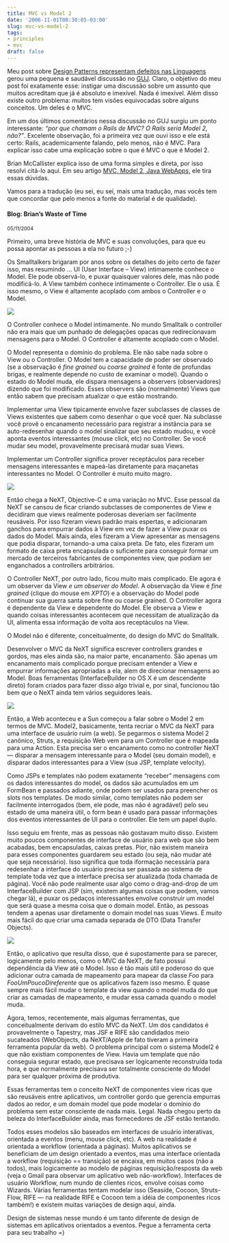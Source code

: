 ```yaml
---
title: MVC vs Model 2
date: '2006-11-01T08:30:05-03:00'
slug: mvc-vs-model-2
tags:
- principles
- mvc
draft: false
---
```


Meu post sobre [Design Patterns representam defeitos nas Linguagens](http://www.balanceonrails.com.br/articles/2006/10/30/design-patterns-representam-defeitos-nas-linguagens) gerou uma pequena e saudável discussão no [GUJ](http://www.guj.com.br/posts/list/44869.java). Claro, o objetivo do meu post foi exatamente esse: instigar uma discussão sobre um assunto que muitos acreditam que já é absoluto e imexível. Nada é imexível. Além disso existe outro problema: muitos tem visões equivocadas sobre alguns conceitos. Um deles é o MVC.

Em um dos últimos comentários nessa discussão no GUJ surgiu um ponto interessante: _“por que chamam o Rails de MVC? O Rails seria Model 2, não?”_. Excelente observação, foi a primeira vez que ouvi isso e ele está certo: Rails, academicamente falando, pelo menos, não é MVC. Para explicar isso cabe uma explicação sobre o que é MVC o que é Model 2.

Brian McCallister explica isso de uma forma simples e direta, por isso resolvi citá-lo aqui. Em seu artigo [MVC, Model 2, Java WebApps,](http://kasparov.skife.org/blog/2004/11/05/#mvc "and callcc, why not") ele tira essas dúvidas.

Vamos para a tradução (eu sei, eu sei, mais uma tradução, mas vocês tem que concordar que pelo menos a fonte do material é de qualidade).


#### Blog: Brian’s Waste of Time

<small>05/11/2004</small>

Primeiro, uma breve história de MVC e suas convoluções, para que eu possa apontar as pessoas a ela no futuro ;-)

Os Smalltalkers brigaram por anos sobre os detalhes do jeito certo de fazer isso, mas resumindo … UI (User Interface – View) intimamente conhece o Model. Ele pode observá-lo, e puxar quaisquer valores dele, mas não pode modificá-lo. A View também conhece intimamente o Controller. Ele o usa. É isso mesmo, o View é altamente acoplado com ambos o Controller e o Model.

 ![](/files/smalltalk-mvc.png)

O Controller conhece o Model intimamente. No mundo Smalltalk o controller não era mais que um punhado de delegações opacas que redirecionavam mensagens para o Model. O Controller é altamente acoplado com o Model.

O Model representa o domínio do problema. Ele não sabe nada sobre o View ou o Controller. O Model tem a capacidade de poder ser observado (se a observação é _fine grained_ ou _coarse grained_ é fonte de profundas brigas, e realmente depende no custo de examinar o model). Quando o estado do Model muda, ele dispara mensagens a observers (observadores) dizendo que foi modificado. Esses observers são (normalmente) Views que então sabem que precisam atualizar o que estão mostrando.

Implementar uma View tipicamente envolve fazer subclasses de classes de Views existentes que sabem como desenhar o que você quer. Na subclasse você provê o encanamento necessário para registrar a instância para se auto-redesenhar quando o model sinalizar que seu estado mudou, e você aponta eventos interessantes (mouse click, etc) no Controller. Se você mudar seu model, provavelmente precisará mudar suas Views.

Implementar um Controller significa prover receptáculos para receber mensagens interessantes e mapeá-las diretamente para maçanetas interessantes no Model. O Controller é muito muito magro.

 ![](/files/nextstep-mvc.png)

Então chega a NeXT, Objective-C e uma variação no MVC. Esse pessoal da NeXT se cansou de ficar criando subclasses de componentes de View e decidiram que views realmente poderosas deveriam ser facilmente reusáveis. Por isso fizeram views padrão mais espertas, e adicionaram ganchos para empurrar dados à View em vez de fazer a View puxar os dados do Model. Mais ainda, eles fizeram a View apresentar as mensagens que podia disparar, tornando-a uma caixa preta. De fato, eles fizeram um formato de caixa preta encapsulada o suficiente para conseguir formar um mercado de terceiros fabricantes de componentes view, que podiam ser enganchados a controllers arbitrários.

O Controller NeXT, por outro lado, ficou muito mais complicado. Ele agora é um observer da View _e um observer do Model_. A observação da View é _fine grained_ (clique do mouse em _XPTO_) e a observação do Model pode continuar sua guerra santa sobre fine ou coarse grained. O Controller agora é dependente da View e dependente do Model. Ele observa a View e quando coisas interessantes acontecem que necessitam de atualização da UI, alimenta essa informação de volta aos receptáculos na View.

O Model não é diferente, conceitualmente, do design do MVC do Smalltalk.

Desenvolver o MVC da NeXT significa escrever controllers grandes e gordos, mas eles ainda são, na maior parte, encanamento. São apenas um encanamento mais complicado porque precisam entender a View e empurrar informações apropriadas a ela, alem de direcionar mensagens ao Model. Boas ferramentas (InterfaceBuilder no OS X é um descendente direto) foram criados para fazer disso algo trivial e, por sinal, funcionou tão bem que o NeXT ainda tem vários seguidores leais.

 ![](/files/model2-mvc.png)

Então, a Web aconteceu e a Sun começou a falar sobre o Model 2 em termos de MVC. Model2, basicamente, tenta recriar o MVC da NeXT para uma interface de usuário ruim (a web). Se pegarmos o sistema Model 2 canônico, Struts, a requisição Web vem para um Controller que é mapeada para uma Action. Esta precisa ser o encanamento como no controller NeXT — disparar a mensagem interessante para o Model (seu domain model), e disparar dados interessantes para a View (sua JSP, template velocity).

Como JSPs e templates não podem exatamente “receber” mensagens com os dados interessantes do model, os dados são acumulados em um FormBean e passados adiante, onde podem ser usados para preencher os slots nos templates. De modo similar, como templates não podem ser facilmente interrogados (bem, ele pode, mas não é agradável) pelo seu estado de uma maneira útil, o form bean é usado para passar informações dos eventos interessantes de UI para o controller. Ele tem um papel duplo.

Isso seguiu em frente, mas as pessoas não gostavam muito disso. Existem muito poucos componentes de interface de usuário para web que são bem acabadas, bem encapsuladas, caixas pretas. Pior, não existem maneira para esses componentes guardarem seu estado (ou seja, não mudar até que seja necessário). Isso significa que toda iformação necessária para redesenhar a interface do usuário precisa ser passada ao sistema de template toda vez que a interface precisa ser atualizada (toda chamada de página). Você não pode realmente usar algo como o drag-and-drop de um InterfaceBuilder com JSP (sim, existem algumas coisas que podem, vamos chegar lá), e puxar os pedaços interessantes envolve construir um model que será quase a mesma coisa que o domain model. Então, as pessoas tendem a apenas usar diretamente o domain model nas suas Views. É _muito_ mais fácil do que criar uma camada separada de DTO (Data Transfer Objects).

 ![](/files/model2_5-mvc.png)

Então, o aplicativo que resulta disso, que é supostamente para se parecer, logicamente pelo menos, como o MVC da NeXT, de fato possui dependência da View até o Model. Isso é tão mais útil e poderoso do que adicionar outra camada de mapeamento para mapear da classe _Foo_ para _FooUmPoucoDireferente_ que os aplicativos fazem isso mesmo. É quase sempre mais fácil mudar o template da view quando o model muda do que criar as camadas de mapeamento, e mudar essa camada quando o model muda.

Agora, temos, recentemente, mais algumas ferramentas, que conceitualmente derivam do estilo MVC da NeXT. Um dos candidatos é provavelmente o Tapestry, mas JSF e RIFE são candidados meio sucateados (WebObjects, da NeXT/Apple de fato tiveram a primeira ferramenta popular da web). O problema principal com o sistema Model2 é que não existiam componentes de View. Havia um template que não conseguia segurar estado, que precisava ser logicamente reconstruída toda hora, e que normalmente precisava ser totalmente consciente do Model para ser qualquer próxima de produtiva.

Essas ferramentas tem o conceito NeXT de componentes view ricas que são reusáveis entre aplicativos, um controller gordo que gerencia empurras dados ao redor, e um domain model que pode modelar o domínio do problema sem estar consciente de nada mais. Legal. Nada chegou perto da beleza do InterfaceBuilder ainda, mas fornecedores de JSF estão tentando.

Todos esses modelos são baseados em interfaces de usuário interativas, orientada a eventos (menu, mouse click, etc). A web na realidade é orientada a workflow (orientada a páginas). Muitos aplicativos se beneficiam de um design orientado a eventos, mas uma interface orientada a workflow (requisição == transição) se encaixa, em muitos casos (não a todos), mais logicamente ao modelo de páginas requisição/resposta da web (veja o Gmail para observar um aplicativo web não-workflow). Interfaces de usuário Workflow, num mundo de clientes ricos, envolve coisas como Wizards. Várias ferramentas tentam modelar isso (Seaside, Cocoon, Struts-Flow, RIFE — na realidade RIFE e Cocoon tem a idéia de componentes ricos também!) e existem muitas variações de design aqui, ainda.

Design de sistemas nesse mundo é um tanto diferente de design de sistemas em aplicativos orientados a eventos. Pegue a ferramenta certa para seu trabalho =)

